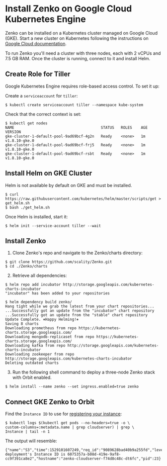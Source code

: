 # Install Zenko on Google Cloud Kubernetes Engine

Zenko can be installed on a Kubernetes cluster managed on Google Cloud
(GKE). Start a new cluster on Kubernetes following the instructions on
[Google Cloud documentation](https://cloud.google.com/kubernetes-engine/docs/quickstart).

To run Zenko you'll need a cluster with three nodes, each with 2 vCPUs
and 7.5 GB RAM. Once the cluster is running, connect to it and install Helm.

## Create Role for Tiller

Google Kubernetes Engine requires role-based access control. To set it up:

Create a `serviceaccount` for `tiller`:

```shell
$ kubectl create serviceaccount tiller --namespace kube-system
```

Check that the correct context is set:

```shell
$ kubectl get nodes
NAME                                       STATUS   ROLES    AGE VERSION
gke-cluster-1-default-pool-9ad69bcf-4g2n   Ready    <none>   1m  v1.8.10-gke.0
gke-cluster-1-default-pool-9ad69bcf-frj5   Ready    <none>   1m  v1.8.10-gke.0
gke-cluster-1-default-pool-9ad69bcf-rsbt   Ready    <none>   1m  v1.8.10-gke.0
```

## Install Helm on GKE Cluster

Helm is not available by default on GKE and must be installed.

```shell
$ curl https://raw.githubusercontent.com/kubernetes/helm/master/scripts/get > get_helm.sh
$ bash ./get_helm.sh
```

Once Helm is installed, start it:

```shell
$ helm init --service-account tiller --wait
```
## Install Zenko

1. Clone Zenko's repo and navigate to the Zenko/charts directory:

```shell
$ git clone https://github.com/scality/Zenko.git
$ cd ./Zenko/charts
```

2. Retrieve all dependencies:

```shell
$ helm repo add incubator http://storage.googleapis.com/kubernetes-charts-incubator
"incubator" has been added to your repositories

$ helm dependency build zenko/
Hang tight while we grab the latest from your chart repositories...
...Successfully got an update from the "incubator" chart repository
...Successfully got an update from the "stable" chart repository
Update Complete. ⎈Happy Helming!⎈
Saving 8 charts
Downloading prometheus from repo https://kubernetes-charts.storage.googleapis.com/
Downloading mongodb-replicaset from repo https://kubernetes-charts.storage.googleapis.com/
Downloading kafka from repo http://storage.googleapis.com/kubernetes-charts-incubator
Downloading zookeeper from repo http://storage.googleapis.com/kubernetes-charts-incubator
Deleting outdated charts
```

3. Run the following shell command to deploy a three-node Zenko stack with
Orbit enabled.


```shell
$ helm install --name zenko --set ingress.enabled=true zenko
```
## Connect GKE Zenko to Orbit

Find the `Instance ID` to use for [registering your
instance](../docs/orbit_registration.md):

```shell
$ kubectl logs $(kubectl get pods --no-headers=true -o \
custom-columns=:metadata.name | grep cloudserver) | grep \
Instance | tail -n 1
```

The output will resemble:

```
{"name":"S3","time":1529101607249,"req_id":"9089628bad40b9a255fd","level":"info","message":"this deployment's Instance ID is 6075357a-b08d-419e-9af8-cc9f391ca8e2","hostname":"zenko-cloudserver-f74d8c48c-dt6fc","pid":23}
```
